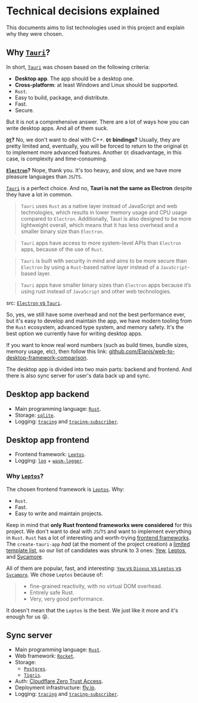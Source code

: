 
# Technical decisions explained

This documents aims to list technologies used in this project and explain why they were chosen.

## Why [`Tauri`](https://tauri.app/)?

In short, [`Tauri`](https://tauri.app/) was chosen based on the following criteria:

* **Desktop app**. The app should be a desktop one.
* **Cross-platform**: at least Windows and Linux should be supported.
* `Rust`.
* Easy to build, package, and distribute.
* Fast.
* Secure.

But it is not a comprehensive answer. There are a lot of ways how you can write desktop apps. And all of them suck.

**[`Qt`](https://www.qt.io/)?** No, we don't want to deal with C++. **`Qt` bindings?** Usually, they are pretty limited and, eventually, you will be forced to return to the original `Qt` to implement more advanced features. Another `Qt` disadvantage, in this case, is complexity and time-consuming. 

**[`Electron`](https://www.electronjs.org/)?** Nope, thank you. It's too heavy, and slow, and we have more pleasure languages than `JS`/`TS`.

[`Tauri`](https://tauri.app/) is a perfect choice. And no, **Tauri is not the same as Electron** despite they have a lot in common.

> `Tauri` uses `Rust` as a native layer instead of JavaScript and web technologies, which results in lower memory usage and CPU usage compared to `Electron`. Additionally, Tauri is also designed to be more lightweight overall, which means that it has less overhead and a smaller binary size than `Electron`.

> `Tauri` apps have access to more system-level APIs than `Electron` apps, because of the use of `Rust`.

> `Tauri` is built with security in mind and aims to be more secure than `Electron` by using a `Rust`-based native layer instead of a `JavaScript`-based layer.

> `Tauri` apps have smaller binary sizes than `Electron` apps because it’s using rust instead of `JavaScript` and other web technologies.

src: [`Electron` vs `Tauri`](https://www.coditation.com/blog/electron-vs-tauri).

So, yes, we still have some overhead and not the best performance ever, but it's easy to develop and maintain the app, we have modern tooling from the `Rust` ecosystem, advanced type system, and memory safety. It's the best option we currently have for writing desktop apps.

If you want to know real word numbers (such as build times, bundle sizes, memory usage, etc), then follow this link: [github.com/Elanis/web-to-desktop-framework-comparison](https://github.com/Elanis/web-to-desktop-framework-comparison).

The desktop app is divided into two main parts: backend and frontend. And there is also sync server for user's data back up and sync.

## Desktop app backend

* Main programming language: [`Rust`](https://www.rust-lang.org/).
* Storage: [`sqlite`](https://www.sqlite.org/).
* Logging: [`tracing`](https://docs.rs/tracing/) and [`tracing-subscriber`](https://docs.rs/tracing-subscriber/).

## Desktop app frontend

* Frontend framework: [`Leptos`](https://leptos.dev/).
* Logging: [`log`](https://docs.rs/log/) + [`wasm-logger`](https://docs.rs/wasm-logger/).

### Why [`Leptos`](https://leptos.dev/)?

The chosen frontend framework is [`Leptos`](https://leptos.dev/). Why:

* `Rust`.
* Fast.
* Easy to write and maintain projects.

Keep in mind that **only Rust frontend frameworks were considered** for this project. We don't want to deal with `JS`/`TS` and want to implement everything in `Rust`. `Rust` has a lot of interesting and worth-trying [frontend frameworks](https://www.arewewebyet.org/topics/frameworks/). The `create-tauri-app` *had* (at the moment of the project creation) a [limited template list](https://tauri.app/start/create-project/), so our list of candidates was shrunk to 3 ones: [Yew](https://yew.rs/), [Leptos](https://leptos.dev/), and [Sycamore](https://sycamore-rs.netlify.app/).

All of them are popular, fast, and interesting: [`Yew` vs `Dioxus` vs `Leptos` vs `Sycamore`](https://www.reddit.com/r/rust/comments/1526qo3/comment/jsdq72u/). We chose `Leptos` because of:

> * fine-grained reactivity, with no virtual DOM overhead.
> * Entirely safe Rust.
> * Very, very good performance.

It doesn't mean that the `Leptos` is the best. We just like it more and it's enough for us :stuck_out_tongue_closed_eyes:.

## Sync server

* Main programming language: [`Rust`](https://www.rust-lang.org/).
* Web framework: [`Rocket`](https://rocket.rs/).
* Storage:
    * [`Postgres`](https://www.postgresql.org/).
    * [`Tigris`](https://www.tigrisdata.com/).
* Auth: [Cloudflare Zero Trust Access](https://www.cloudflare.com/zero-trust/products/access/).
* Deployment infrastructure: [fly.io](https://fly.io/).
* Logging: [`tracing`](https://docs.rs/tracing/) and [`tracing-subscriber`](https://docs.rs/tracing-subscriber/).